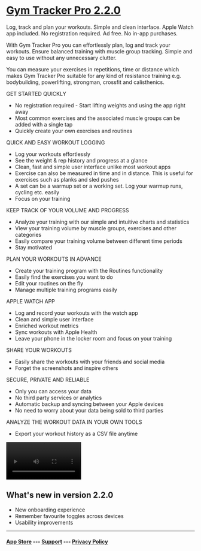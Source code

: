 # [Gym Tracker Pro 2.2.0](https://apps.apple.com/fi/app/gym-tracker-pro/id1627284978)

Log, track and plan your workouts. Simple and clean interface. Apple Watch app included. No registration required. Ad free. No in-app purchases.

With Gym Tracker Pro you can effortlessly plan, log and track your workouts. Ensure balanced training with muscle group tracking. Simple and easy to use without any unnecessary clutter.

You can measure your exercises in repetitions, time or distance which makes Gym Tracker Pro suitable for any kind of resistance training e.g. bodybuilding, powerlifting, strongman, crossfit and calisthenics.

GET STARTED QUICKLY
- No registration required - Start lifting weights and using the app right away
- Most common exercises and the associated muscle groups can be added with a single tap
- Quickly create your own exercises and routines

QUICK AND EASY WORKOUT LOGGING
- Log your workouts effortlessly
- See the weight & rep history and progress at a glance
- Clean, fast and simple user interface unlike most workout apps
- Exercise can also be measured in time and in distance. This is useful for exercises such as planks and sled pushes
- A set can be a warmup set or a working set. Log your warmup runs, cycling etc. easily
- Focus on your training

KEEP TRACK OF YOUR VOLUME AND PROGRESS
- Analyze your training with our simple and intuitive charts and statistics
- View your training volume by muscle groups, exercises and other categories
- Easily compare your training volume between different time periods
- Stay motivated

PLAN YOUR WORKOUTS IN ADVANCE
- Create your training program with the Routines functionality
- Easily find the exercises you want to do
- Edit your routines on the fly
- Manage multiple training programs easily

APPLE WATCH APP
- Log and record your workouts with the watch app
- Clean and simple user interface
- Enriched workout metrics
- Sync workouts with Apple Health
- Leave your phone in the locker room and focus on your training

SHARE YOUR WORKOUTS
- Easily share the workouts with your friends and social media
- Forget the screenshots and inspire others

SECURE, PRIVATE AND RELIABLE
- Only you can access your data
- No third party services or analytics
- Automatic backup and syncing between your Apple devices
- No need to worry about your data being sold to third parties

ANALYZE THE WORKOUT DATA IN YOUR OWN TOOLS
- Export your workout history as a CSV file anytime

<video src="assets/previews/preview-6-7.mov" width="200" controls="true"></video>

## What's new in version 2.2.0

* New onboarding experience
* Remember favourite toggles across devices
* Usability improvements


---

#### [App Store](https://apps.apple.com/fi/app/gym-tracker-pro/id1627284978) --- [Support](support.md) --- [Privacy Policy](privacy-policy.md)
